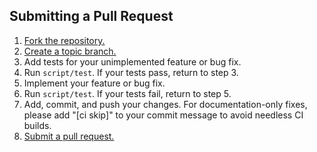 ## Submitting a Pull Request

1. [Fork the repository.][fork]
2. [Create a topic branch.][branch]
3. Add tests for your unimplemented feature or bug fix.
4. Run `script/test`. If your tests pass, return to step 3.
5. Implement your feature or bug fix.
6. Run `script/test`. If your tests fail, return to step 5.
7. Add, commit, and push your changes. For documentation-only fixes,
   please add "[ci skip]" to your commit message to avoid needless CI builds.
8. [Submit a pull request.][pr]

[fork]: https://help.github.com/articles/fork-a-repo
[branch]: http://learn.github.com/p/branching.html
[pr]: https://help.github.com/articles/using-pull-requests

